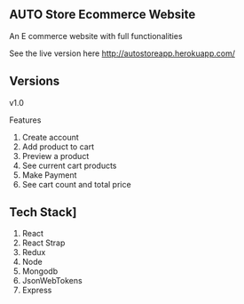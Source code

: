 
## AUTO Store Ecommerce Website

An E commerce website with full functionalities

See the live version here http://autostoreapp.herokuapp.com/

## Versions

v1.0

Features
  1. Create account
  2. Add product to cart
  3. Preview a product
  4. See current cart products
  5. Make Payment
  6. See cart count and total price
  
## Tech Stack]

  1. React
  2. React Strap
  3. Redux
  4. Node
  5. Mongodb
  6. JsonWebTokens
  7. Express
